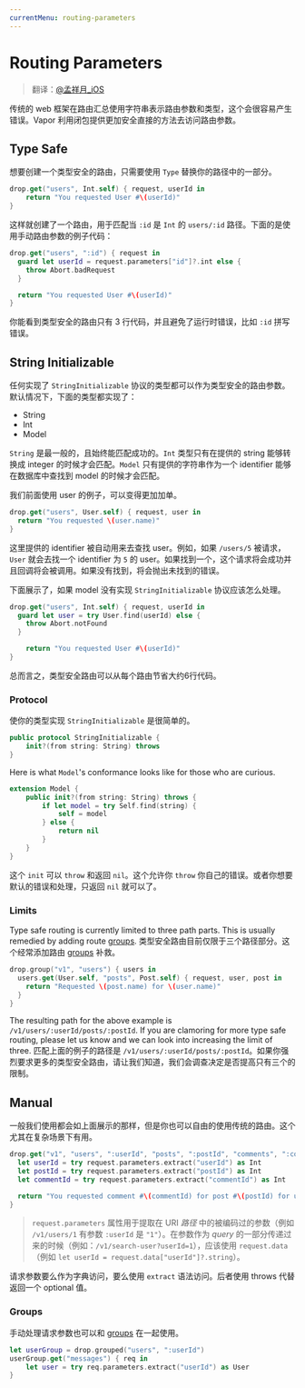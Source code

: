 ```yaml
---
currentMenu: routing-parameters
---
```


# Routing Parameters

> 翻译：[@孟祥月_iOS](http://weibo.com/u/1750643861)

传统的 web 框架在路由汇总使用字符串表示路由参数和类型，这个会很容易产生错误。Vapor 利用闭包提供更加安全直接的方法去访问路由参数。

## Type Safe

想要创建一个类型安全的路由，只需要使用 `Type` 替换你的路径中的一部分。


```swift
drop.get("users", Int.self) { request, userId in
    return "You requested User #\(userId)"
}
```

这样就创建了一个路由，用于匹配当 `:id` 是 `Int` 的 `users/:id` 路径。下面的是使用手动路由参数的例子代码：

```swift
drop.get("users", ":id") { request in
  guard let userId = request.parameters["id"]?.int else {
    throw Abort.badRequest
  }

  return "You requested User #\(userId)"
}
```

你能看到类型安全的路由只有 3 行代码，并且避免了运行时错误，比如 `:id` 拼写错误。

## String Initializable

任何实现了 `StringInitializable` 协议的类型都可以作为类型安全的路由参数。默认情况下，下面的类型都实现了：

- String
- Int
- Model

`String` 是最一般的，且始终能匹配成功的。`Int` 类型只有在提供的 string 能够转换成 integer 的时候才会匹配。`Model` 只有提供的字符串作为一个 identifier 能够在数据库中查找到 model 的时候才会匹配。

我们前面使用 user 的例子，可以变得更加加单。

```swift
drop.get("users", User.self) { request, user in
  return "You requested \(user.name)"
}
```

这里提供的 identifier 被自动用来去查找 user。例如，如果 `/users/5` 被请求，`User` 就会去找一个 identifier 为 `5` 的 user。如果找到一个，这个请求将会成功并且回调将会被调用。如果没有找到，将会抛出未找到的错误。

下面展示了，如果 model 没有实现 `StringInitializable` 协议应该怎么处理。

```swift
drop.get("users", Int.self) { request, userId in
  guard let user = try User.find(userId) else {
    throw Abort.notFound
  }

    return "You requested User #\(userId)"
}
```

总而言之，类型安全路由可以从每个路由节省大约6行代码。

### Protocol

使你的类型实现 `StringInitializable` 是很简单的。

```swift
public protocol StringInitializable {
    init?(from string: String) throws
}
```

Here is what `Model`'s conformance looks like for those who are curious.

```swift
extension Model {
    public init?(from string: String) throws {
        if let model = try Self.find(string) {
            self = model
        } else {
            return nil
        }
    }
}
```

这个 `init` 可以 `throw` 和返回 `nil`。这个允许你 `throw` 你自己的错误。或者你想要默认的错误和处理，只返回 `nil` 就可以了。

### Limits

Type safe routing is currently limited to three path parts. This is usually remedied by adding route [groups](group.md).
类型安全路由目前仅限于三个路径部分。这个经常添加路由 [groups](group.md) 补救。

```swift
drop.group("v1", "users") { users in
  users.get(User.self, "posts", Post.self) { request, user, post in
    return "Requested \(post.name) for \(user.name)"
  }
}
```

The resulting path for the above example is `/v1/users/:userId/posts/:postId`. If you are clamoring for more type safe routing, please let us know and we can look into increasing the limit of three.
匹配上面的例子的路径是 `/v1/users/:userId/posts/:postId`。如果你强烈要求更多的类型安全路由，请让我们知道，我们会调查决定是否提高只有三个的限制。

## Manual

一般我们使用都会如上面展示的那样，但是你也可以自由的使用传统的路由。这个尤其在复杂场景下有用。


```swift
drop.get("v1", "users", ":userId", "posts", ":postId", "comments", ":commentId") { request in
  let userId = try request.parameters.extract("userId") as Int
  let postId = try request.parameters.extract("postId") as Int
  let commentId = try request.parameters.extract("commentId") as Int

  return "You requested comment #\(commentId) for post #\(postId) for user #\(userId)"
}
```

> `request.parameters` 属性用于提取在 URI _路径_ 中的被编码过的参数（例如 `/v1/users/1` 有参数 `:userId` 是 `"1"`）。在参数作为 _query_ 的一部分传递过来的时候（例如：`/v1/search-user?userId=1`），应该使用 `request.data` （例如 `let userId = request.data["userId"]?.string`）。

请求参数要么作为字典访问，要么使用 `extract` 语法访问。后者使用 throws 代替返回一个 optional 值。

### Groups

手动处理请求参数也可以和 [groups](group.md) 在一起使用。

```swift
let userGroup = drop.grouped("users", ":userId")
userGroup.get("messages") { req in
    let user = try req.parameters.extract("userId") as User
}
```
